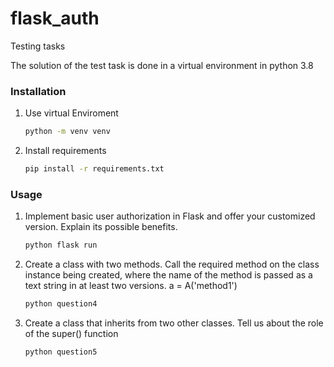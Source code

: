 # flask_auth
Testing tasks

The solution of the test task is done in a virtual environment in python 3.8

### Installation

1. Use virtual Enviroment

   ```bash
   python -m venv venv
   ```

2. Install requirements

   ```bash
   pip install -r requirements.txt
   ```
   
### Usage

1. Implement basic user authorization in Flask and offer your customized version. Explain its possible benefits.

   ```bash
   python flask run
   ```
   
2. Create a class with two methods. Call the required method on the class instance being created, where the name of the method is passed as a text string in at least two versions. a = A('method1')

   ```bash
   python question4
   ```
   
3. Create a class that inherits from two other classes. Tell us about the role of the super() function

   ```bash
   python question5
   ```
